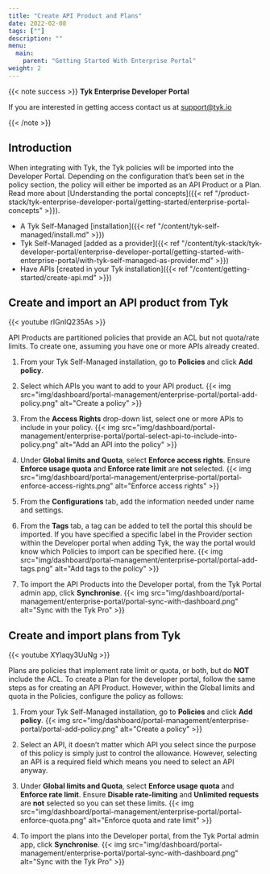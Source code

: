 ```yaml
---
title: "Create API Product and Plans"
date: 2022-02-08
tags: [""]
description: ""
menu:
  main:
    parent: "Getting Started With Enterprise Portal"
weight: 2
---
```


{{< note success >}}
**Tyk Enterprise Developer Portal**

If you are interested in getting access contact us at [support@tyk.io](<mailto:support@tyk.io?subject=Tyk Enterprise Portal Beta>)

{{< /note >}}

## Introduction

When integrating with Tyk, the Tyk policies will be imported into the Developer Portal. Depending on the configuration that’s been set in the policy section, the policy will either be imported as an API Product or a Plan. Read more about [Understanding the portal concepts]({{< ref "/product-stack/tyk-enterprise-developer-portal/getting-started/enterprise-portal-concepts" >}}).

- A Tyk Self-Managed [installation]({{< ref "/content/tyk-self-managed/install.md" >}})
- Tyk Self-Managed [added as a provider]({{< ref "/content/tyk-stack/tyk-developer-portal/enterprise-developer-portal/getting-started-with-enterprise-portal/with-tyk-self-managed-as-provider.md" >}})
- Have APIs [created in your Tyk installation]({{< ref "/content/getting-started/create-api.md" >}})

## Create and import an API product from Tyk

{{< youtube rIGnIQ235As >}}

API Products are partitioned policies that provide an ACL but not quota/rate limits.
To create one, assuming you have one or more APIs already created.

1. From your Tyk Self-Managed installation, go to **Policies** and click **Add policy**.
2. Select which APIs you want to add to your API product.
   {{< img src="img/dashboard/portal-management/enterprise-portal/portal-add-policy.png" alt="Create a policy" >}}

3. From the **Access Rights** drop-down list, select one or more APIs to include in your policy.
   {{< img src="img/dashboard/portal-management/enterprise-portal/portal-select-api-to-include-into-policy.png" alt="Add an API into the policy" >}}

4. Under **Global limits and Quota**, select **Enforce access rights**. Ensure **Enforce usage quota** and **Enforce rate limit** are **not** selected.
   {{< img src="img/dashboard/portal-management/enterprise-portal/portal-enforce-access-rights.png" alt="Enforce access rights" >}}

5. From the **Configurations** tab, add the information needed under name and settings.
6. From the **Tags** tab, a tag can be added to tell the portal this should be imported. If you have specified a specific label in the Provider section within the Developer portal when adding Tyk, the way the portal would know which Policies to import can be specified here.
   {{< img src="img/dashboard/portal-management/enterprise-portal/portal-add-tags.png" alt="Add tags to the policy" >}}

7. To import the API Products into the Developer portal, from the Tyk Portal admin app, click **Synchronise**.
   {{< img src="img/dashboard/portal-management/enterprise-portal/portal-sync-with-dashboard.png" alt="Sync with the Tyk Pro" >}}


## Create and import plans from Tyk

{{< youtube XYlaqy3UuNg >}}

Plans are policies that implement rate limit or quota, or both, but do **NOT** include the ACL.
To create a Plan for the developer portal, follow the same steps as for creating an API Product. However, within the Global limits and quota in the Policies, configure the policy as follows:

1. From your Tyk Self-Managed installation, go to **Policies** and click **Add policy**.
   {{< img src="img/dashboard/portal-management/enterprise-portal/portal-add-policy.png" alt="Create a policy" >}}

2. Select an API, it doesn’t matter which API you select since the purpose of this policy is simply just to control the allowance. However, selecting an API is a required field which means you need to select an API anyway.
3.  Under **Global limits and Quota**, select **Enforce usage quota** and **Enforce rate limit**. Ensure **Disable rate-limiting** and **Unlimited requests** are **not** selected so you can set these limits.
    {{< img src="img/dashboard/portal-management/enterprise-portal/portal-enforce-quota.png" alt="Enforce quota and rate limit" >}}

4.  To import the plans into the Developer portal, from the Tyk Portal admin app, click **Synchronise**.
    {{< img src="img/dashboard/portal-management/enterprise-portal/portal-sync-with-dashboard.png" alt="Sync with the Tyk Pro" >}}
